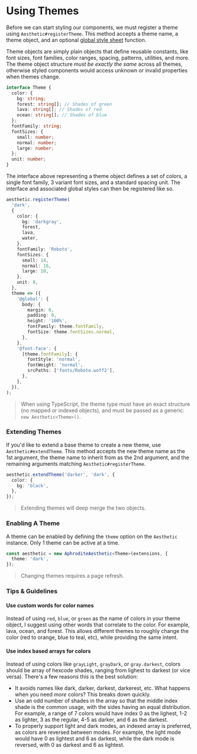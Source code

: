 # Using Themes

Before we can start styling our components, we must register a theme using
`Aesthetic#registerTheme`. This method accepts a theme name, a theme object, and an optional
[global style sheet](./unified/global-at.md) function.

Theme objects are simply plain objects that define reusable constants, like font sizes, font
families, color ranges, spacing, patterns, utilities, and more. The theme object structure _must be
exactly the same_ across all themes, otherwise styled components would access unknown or invalid
properties when themes change.

```ts
interface Theme {
  color: {
    bg: string;
    forest: string[]; // Shades of green
    lava: string[]; // Shades of red
    ocean: string[]; // Shades of blue
  };
  fontFamily: string;
  fontSizes: {
    small: number;
    normal: number;
    large: number;
  };
  unit: number;
}
```

The interface above representing a theme object defines a set of colors, a single font family, 3
variant font sizes, and a standard spacing unit. The interface and associated global styles can then
be registered like so.

```ts
aesthetic.registerTheme(
  'dark',
  {
    color: {
      bg: 'darkgray',
      forest,
      lava,
      water,
    },
    fontFamily: 'Roboto',
    fontSizes: {
      small: 14,
      normal: 16,
      large: 18,
    },
    unit: 8,
  },
  theme => ({
    '@global': {
      body: {
        margin: 0,
        padding: 0,
        height: '100%',
        fontFamily: theme.fontFamily,
        fontSize: theme.fontSizes.normal,
      },
    },
    '@font-face': {
      [theme.fontFamily]: {
        fontStyle: 'normal',
        fontWeight: 'normal',
        srcPaths: ['fonts/Roboto.woff2'],
      },
    },
  }),
);
```

> When using TypeScript, the theme type must have an exact structure (no mapped or indexed objects),
> and must be passed as a generic: `new Aesthetic<Theme>()`.

### Extending Themes

If you'd like to extend a base theme to create a new theme, use `Aesthetic#extendTheme`. This method
accepts the new theme name as the 1st argument, the theme name to inherit from as the 2nd argument,
and the remaining arguments matching `Aesthetic#registerTheme`.

```ts
aesthetic.extendTheme('darker', 'dark', {
  color: {
    bg: 'black',
  },
});
```

> Extending themes will deep merge the two objects.

### Enabling A Theme

A theme can be enabled by defining the `theme` option on the `Aesthetic` instance. Only 1 theme can
be active at a time.

```ts
const aesthetic = new AphroditeAesthetic<Theme>(extensions, {
  theme: 'dark',
});
```

> Changing themes requires a page refresh.

### Tips & Guidelines

#### Use custom words for color names

Instead of using `red`, `blue`, or `green` as the name of colors in your theme object, I suggest
using other words that correlate to the color. For example, lava, ocean, and forest. This allows
different themes to roughly change the color (red to orange, blue to teal, etc), while providing the
same intent.

#### Use index based arrays for colors

Instead of using colors like `grayLight`, `grayDark`, or `gray.darkest`, colors should be array of
hexcode shades, ranging from lighest to darkest (or vice versa). There's a few reasons this is the
best solution:

- It avoids names like dark, darker, darkest, darkerest, etc. What happens when you need _more_
  colors? This breaks down quickly.
- Use an odd number of shades in the array so that the middle index shade is the common usage, with
  the sides having an equal distribution. For example, a range of 7 colors would have index 0 as the
  lighest, 1-2 as lighter, 3 as the regular, 4-5 as darker, and 6 as the darkest.
- To properly support light and dark modes, an indexed array is preferred, as colors are reversed
  between modes. For example, the light mode would have 0 as lightest and 6 as darkest, while the
  dark mode is reversed, with 0 as darkest and 6 as lightest.
